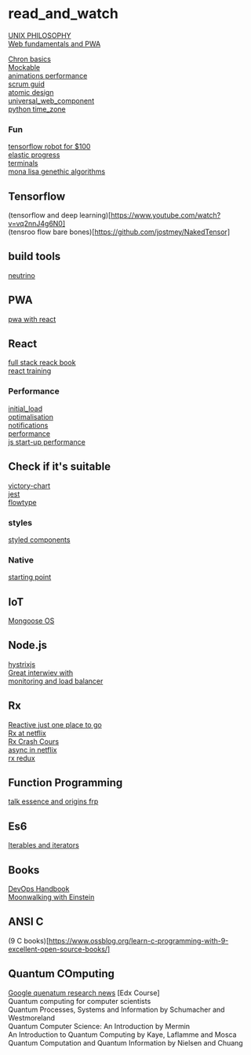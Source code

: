# read_and_watch

[UNIX PHILOSOPHY](http://www.catb.org/esr/writings/taoup/html/ch01s06.html)<br>
[Web fundamentals and PWA](https://developers.google.com/web/fundamentals/getting-started/)<br>

[Chron basics](http://www.unixgeeks.org/security/newbie/unix/cron-1.html) <br >
[Mockable](https://www.mockable.io/) <br>
[animations performance](https://aerotwist.com/blog/flip-your-animations/) <br>
[scrum guid](http://www.scrumguides.org/scrum-guide.html)<br>
[atomic design](http://atomicdesign.bradfrost.com)<br>
[universal_web_component](https://scotch.io/bar-talk/universal-web-components)<br>
[python time_zone](https://www.youtube.com/watch?v=-5wpm-gesOY)<br>

### Fun
[tensorflow robot for $100](https://www.oreilly.com/learning/how-to-build-a-robot-that-sees-with-100-and-tensorflow)<br>
[elastic progress](https://tympanus.net/Development/ElasticProgress/)<br>
[terminals](http://terminalsare.sexy/)<br>
[mona lisa genethic algorithms](https://www.youtube.com/watch?v=7zI7M_5_jBE)<br>

## Tensorflow
(tensorflow and deep learning)[https://www.youtube.com/watch?v=vq2nnJ4g6N0]<br>
(tensroo flow bare bones)[https://github.com/jostmey/NakedTensor]<br>

## build tools
[neutrino](https://github.com/mozilla-neutrino/neutrino-dev)<br>

## PWA

[pwa with react](https://addyosmani.com/blog/progressive-web-apps-with-react/)<br>

## React
[full stack reack book](https://www.fullstackreact.com)<br>
[react training](https://reacttraining.com/online)<br>

### Performance
[initial_load](https://hackernoon.com/improving-first-time-load-of-a-production-react-app-part-1-of-2-e7494a7c7ab0#.yq2c0ew9r)<br>
[optimalisation](https://www.youtube.com/watch?v=jm81fmVr3co)<br>
[notifications](http://igorprado.com/react-notification-system/)<br>
[performance](https://hackernoon.com/10-things-i-learned-making-the-fastest-site-in-the-world-18a0e1cdf4a7#.sv8aqd4z0)<br>
[js start-up performance](https://medium.com/dev-channel/javascript-start-up-performance-69200f43b201#.xghuxfzep)<br>

## Check if it's suitable
[victory-chart](https://github.com/FormidableLabs/victory)<br>
[jest](https://github.com/facebook/jest)<br>
[flowtype](https://flowtype.org/)<br>

### styles
[styled components](https://styled-components.com/)<br>

### Native
[starting point](https://hackernoon.com/learning-react-native-where-to-start-49df64cf14a2#.5frvw2umh)<br>

## IoT
[Mongoose OS](https://mongoose-os.com/)<br>

## Node.js
[hystrixjs](https://www.npmjs.com/package/hystrixjs)<br>
[Great interwiev with](https://yunong.io/2015/07/13/building-with-node-js-at-netflix/)<br>
[monitoring and load balancer](https://github.com/Unitech/pm2)

## Rx
[Reactive just one place to go](http://reactivex.io/tutorials.html)<br>
[Rx at netflix](https://www.youtube.com/watch?v=AslncyG8whg)<br>
[Rx Crash Cours](https://www.youtube.com/watch?v=ei7FsoXKPl0)<br>
[async in netflix](https://www.youtube.com/watch?v=XRYN2xt11Ek)<br>
[rx redux](https://github.com/jas-chen/rx-redux)<br>

## Function Programming
[talk essence and origins frp](https://github.com/conal/talk-2015-essence-and-origins-of-frp)<br>

## Es6
[Iterables and iterators](http://exploringjs.com/es6/ch_iteration.html)<br>

## Books
[DevOps Handbook](https://www.amazon.com/DevOps-Handbook-World-Class-Reliability-Organizations/dp/1942788002%3FSubscriptionId%3DAKIAILSHYYTFIVPWUY6Q%26tag%3Dduckduckgo-d-20%26linkCode%3Dxm2%26camp%3D2025%26creative%3D165953%26creativeASIN%3D1942788002)<br>
[Moonwalking with Einstein](https://www.amazon.com/Moonwalking-Einstein-Science-Remembering-Everything/dp/0143120530)<br>

## ANSI C
(9 C books)[https://www.ossblog.org/learn-c-programming-with-9-excellent-open-source-books/]

## Quantum COmputing
[Google quenatum research news](https://plus.google.com/+QuantumAILab)
[Edx Course]<br>
Quantum computing for computer scientists<br>
Quantum Processes, Systems and Information by Schumacher and Westmoreland<br>
Quantum Computer Science: An Introduction by Mermin<br>
An Introduction to Quantum Computing by Kaye, Laflamme and Mosca<br>
Quantum Computation and Quantum Information by Nielsen and Chuang<br>